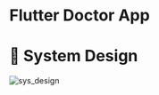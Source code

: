 # Flutter Doctor App

# 🎨 System Design 

![sys_design](https://github.com/AhmedAElghareeb/doc_app/assets/112869283/a76851da-d8d5-4d19-9570-a848bfbd6c50)
